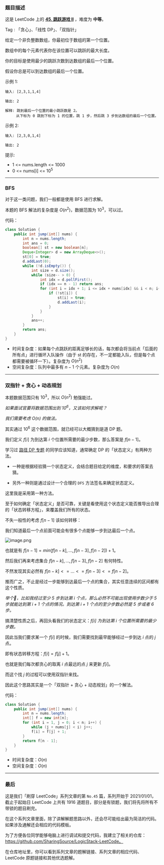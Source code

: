 ### 题目描述

这是 LeetCode 上的 **[45. 跳跃游戏 II](https://leetcode-cn.com/problems/jump-game-ii/solution/xiang-jie-dp-tan-xin-shuang-zhi-zhen-jie-roh4/)** ，难度为 **中等**。

Tag : 「贪心」、「线性 DP」、「双指针」



给定一个非负整数数组，你最初位于数组的第一个位置。

数组中的每个元素代表你在该位置可以跳跃的最大长度。

你的目标是使用最少的跳跃次数到达数组的最后一个位置。

假设你总是可以到达数组的最后一个位置。




示例 1:
```
输入: [2,3,1,1,4]

输出: 2

解释: 跳到最后一个位置的最小跳跃数是 2。
     从下标为 0 跳到下标为 1 的位置，跳 1 步，然后跳 3 步到达数组的最后一个位置。
```
示例 2:
```
输入: [2,3,0,1,4]

输出: 2
```

提示:
* 1 <= nums.length <= 1000
* 0 <= nums[i] <= $10^5$

---

### BFS

对于这一类问题，我们一般都是使用 BFS 进行求解。

本题的 BFS 解法的复杂度是 $O(n^2)$，数据范围为 $10^3$，可以过。

代码：
```Java []
class Solution {
    public int jump(int[] nums) {
        int n = nums.length;
        int ans = 0;
        boolean[] st = new boolean[n];
        Deque<Integer> d = new ArrayDeque<>();
        st[0] = true;
        d.addLast(0);
        while (!d.isEmpty()) {
            int size = d.size();
            while (size-- > 0) {
                int idx = d.pollFirst();
                if (idx == n - 1) return ans;
                for (int i = idx + 1; i <= idx + nums[idx] && i < n; i++) {
                    if (!st[i]) {
                        st[i] = true;
                        d.addLast(i);
                    }
                }
            }
            ans++;
        }
        return ans;
    }
}
```
* 时间复杂度：如果每个点跳跃的距离足够长的话，每次都会将当前点「后面的所有点」进行循环入队操作（由于 st 的存在，不一定都能入队，但是每个点都需要被循环一下）。复杂度为 $O(n^2)$
* 空间复杂度：队列中最多有 $n - 1$ 个元素。复杂度为 $O(n)$

---

### 双指针 + 贪心 + 动态规划

本题数据范围只有 $10^3$，所以 $O(n^2)$ 勉强能过。

*如果面试官要将数据范围出到 $10^6$，又该如何求解呢？*

*我们需要考虑 $O(n)$ 的做法。*

其实通过 $10^6$ 这个数据范围，就已经可以大概猜到是道 DP 题。

我们定义 $f[i]$ 为到达第 $i$ 个位置所需要的最少步数，那么答案是 $f[n - 1]$。

学习过 [路径 DP 专题](https://mp.weixin.qq.com/mp/appmsgalbum?__biz=MzU4NDE3MTEyMA==&action=getalbum&album_id=1773144264147812354&scene=173&from_msgid=2247485565&from_itemidx=1&count=3&scene=21#wechat_redirect) 的同学应该知道，通常确定 DP 的「状态定义」有两种方法。

* 一种是根据经验猜一个状态定义，会结合题目给定的维度，和要求的答案去猜。

* 另外一种则是通过设计一个合理的 `DFS` 方法签名来确定状态定义。

这里我是采用第一种方法。

至于如何确定「状态定义」是否可靠，关键是看使用这个状态定义能否推导出合理的「状态转移方程」，来覆盖我们所有的状态。

不失一般性的考虑 $f[n - 1]$ 该如何转移：

我们知道最后一个点前面可能会有很多个点能够一步到达最后一个点。

![image.png](https://pic.leetcode-cn.com/1621327340-bRhges-image.png)


也就是有 $f[n - 1] = min(f[n - k],...,f[n - 3],f[n - 2]) + 1$。

然后我们再来考虑集合 $f[n - k],...,f[n - 3],f[n - 2]$ 有何特性。

不然发现其实必然有 $f[n - k] <= ...<= f[n - 3] <= f[n - 2]$。

推而广之，不止是经过一步能够到达最后一个点的集合，其实任意连续的区间都有这个性质。

*举个🌰，比如我经过至少 5 步到达第 $i$ 个点，那么必然不可能出现使用步数少于 5 步就能达到第 $i + 1$ 个点的情况。到达第 $i + 1$ 个点的至少步数必然是 5 步或者 6 步。*

搞清楚性质之后，再回头看我们的状态定义：*$f[i]$ 为到达第 $i$ 个位置所需要的最少步数。*

因此当我们要求某一个 $f[i]$ 的时候，我们需要找到最早能够经过一步到达 $i$ 点的 $j$ 点。

即有状态转移方程：$f[i] = f[j] + 1$。

也就是我们每次都贪心的取离 $i$ 点最远的点 $j$ 来更新 $f[i]$。

而这个找 $j$ 的过程可以使用双指针来找。

因此这个思路其实是一个「双指针 + 贪心 + 动态规划」的一个解法。

代码：
```Java []
class Solution {
    public int jump(int[] nums) {
        int n = nums.length;
        int[] f = new int[n]; 
        for (int i = 1, j = 0; i < n; i++) {
            while (j + nums[j] < i) j++;
            f[i] = f[j] + 1;
        }
        return f[n - 1];
    }
}
```
* 时间复杂度：$O(n)$
* 空间复杂度：$O(n)$

---

### 最后

这是我们「刷穿 LeetCode」系列文章的第 `No.45` 篇，系列开始于 2021/01/01，截止于起始日 LeetCode 上共有 1916 道题目，部分是有锁题，我们将先将所有不带锁的题目刷完。

在这个系列文章里面，除了讲解解题思路以外，还会尽可能给出最为简洁的代码。如果涉及通解还会相应的代码模板。

为了方便各位同学能够电脑上进行调试和提交代码，我建立了相关的仓库：https://github.com/SharingSource/LogicStack-LeetCode。

在仓库地址里，你可以看到系列文章的题解链接、系列文章的相应代码、LeetCode 原题链接和其他优选题解。


